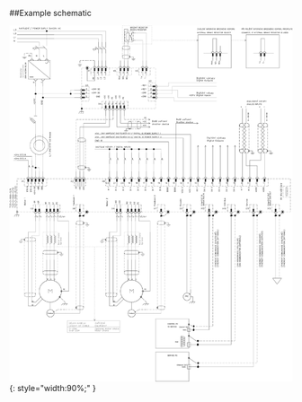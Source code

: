 ##Example schematic

![Example schematic](../img/TGS-560-25_50_schematic.webp){: style="width:90%;" }
